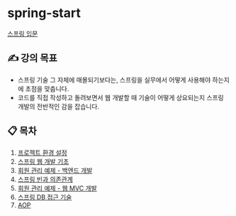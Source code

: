 # spring-start
[스프링 입문](https://www.inflearn.com/course/%EC%8A%A4%ED%94%84%EB%A7%81-%EC%9E%85%EB%AC%B8-%EC%8A%A4%ED%94%84%EB%A7%81%EB%B6%80%ED%8A%B8#)

## ✍️ 강의 목표
- 스프링 기술 그 자체에 매몰되기보다는, 스프링을 실무에서 어떻게 사용해야 하는지에 초점을 맞춥니다.
- 코드를 직접 작성하고 돌려보면서 웹 개발할 때 기술이 어떻게 상요되는지 스프링 개발의 전반적인 감을 잡습니다.

## 📋 목차
1. [프로젝트 환경 설정](https://github.com/muyaaho/spring-start/blob/main/docs/01%20%ED%94%84%EB%A1%9C%EC%A0%9D%ED%8A%B8%20%ED%99%98%EA%B2%BD%20%EC%84%A4%EC%A0%95.md)
2. [스프링 웹 개발 기초](https://github.com/muyaaho/spring-start/blob/main/docs/02%20%EC%8A%A4%ED%94%84%EB%A7%81%20%EC%9B%B9%20%EA%B0%9C%EB%B0%9C%20%EA%B8%B0%EC%B4%88.md)
3. [회원 관리 예제 - 백엔드 개발](https://github.com/muyaaho/spring-start/blob/main/docs/03%20%ED%9A%8C%EC%9B%90%20%EA%B4%80%EB%A6%AC%20%EC%98%88%EC%A0%9C%20-%20%EB%B0%B1%EC%97%94%EB%93%9C%20%EA%B0%9C%EB%B0%9C.md)
4. [스프링 빈과 의존관계](https://github.com/muyaaho/spring-start/blob/main/docs/04%20%EC%8A%A4%ED%94%84%EB%A7%81%20%EB%B9%88%EA%B3%BC%20%EC%9D%98%EC%A1%B4%EA%B4%80%EA%B3%84.md)
5. [회원 관리 예제 - 웹 MVC 개발](https://github.com/muyaaho/spring-start/blob/main/docs/05%20%ED%9A%8C%EC%9B%90%20%EA%B4%80%EB%A6%AC%20%EC%98%88%EC%A0%9C%20-%20%EC%9B%B9%20MVC%20%EA%B0%9C%EB%B0%9C.md)
6. [스프링 DB 접근 기술](https://github.com/muyaaho/spring-start/blob/main/docs/06%20%EC%8A%A4%ED%94%84%EB%A7%81%20DB%20%EC%A0%91%EA%B7%BC%20%EA%B8%B0%EC%88%A0.md)
7. [AOP](https://github.com/muyaaho/spring-start/blob/main/docs/07%20AOP.md)
